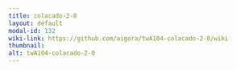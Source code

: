 ```yaml
---
title: colacado-2-0
layout: default
modal-id: 132
wiki-link: https://github.com/aigora/twA104-colacado-2-0/wiki
thumbnail: 
alt: twA104-colacado-2-0
---
```

